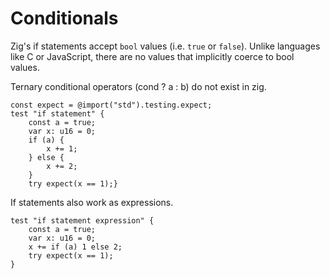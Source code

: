 # Conditionals

Zig's if statements accept `bool` values (i.e. `true` or `false`). Unlike languages like C or JavaScript, there are no values that implicitly coerce to bool values.

Ternary conditional operators (cond ? a : b) do not exist in zig.

```zig
const expect = @import("std").testing.expect;
test "if statement" {
	const a = true;
	var x: u16 = 0;
	if (a) {
	    x += 1;
    } else {        
	    x += 2;
    }
	try expect(x == 1);}
```

If statements also work as expressions.

```zig
test "if statement expression" {
	const a = true;
	var x: u16 = 0;
	x += if (a) 1 else 2;
	try expect(x == 1);
}
```
